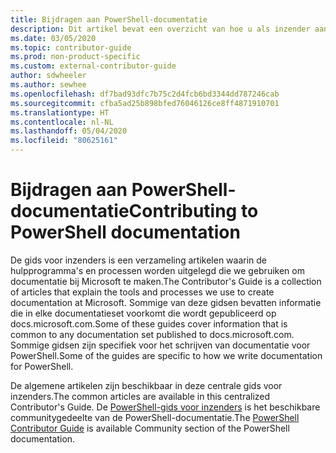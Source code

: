 ```yaml
---
title: Bijdragen aan PowerShell-documentatie
description: Dit artikel bevat een overzicht van hoe u als inzender aan de slag kunt gaan met PowerShell-documentatie.
ms.date: 03/05/2020
ms.topic: contributor-guide
ms.prod: non-product-specific
ms.custom: external-contributor-guide
author: sdwheeler
ms.author: sewhee
ms.openlocfilehash: df7bad93dfc7b75c2d4fcb6bd3344dd787246cab
ms.sourcegitcommit: cfba5ad25b898bfed76046126ce8ff4871910701
ms.translationtype: HT
ms.contentlocale: nl-NL
ms.lasthandoff: 05/04/2020
ms.locfileid: "80625161"
---
```

# <a name="contributing-to-powershell-documentation"></a><span data-ttu-id="48553-103">Bijdragen aan PowerShell-documentatie</span><span class="sxs-lookup"><span data-stu-id="48553-103">Contributing to PowerShell documentation</span></span>

<span data-ttu-id="48553-104">De gids voor inzenders is een verzameling artikelen waarin de hulpprogramma's en processen worden uitgelegd die we gebruiken om documentatie bij Microsoft te maken.</span><span class="sxs-lookup"><span data-stu-id="48553-104">The Contributor's Guide is a collection of articles that explain the tools and processes we use to create documentation at Microsoft.</span></span> <span data-ttu-id="48553-105">Sommige van deze gidsen bevatten informatie die in elke documentatieset voorkomt die wordt gepubliceerd op docs.microsoft.com.</span><span class="sxs-lookup"><span data-stu-id="48553-105">Some of these guides cover information that is common to any documentation set published to docs.microsoft.com.</span></span> <span data-ttu-id="48553-106">Sommige gidsen zijn specifiek voor het schrijven van documentatie voor PowerShell.</span><span class="sxs-lookup"><span data-stu-id="48553-106">Some of the guides are specific to how we write documentation for PowerShell.</span></span>

<span data-ttu-id="48553-107">De algemene artikelen zijn beschikbaar in deze centrale gids voor inzenders.</span><span class="sxs-lookup"><span data-stu-id="48553-107">The common articles are available in this centralized Contributor's Guide.</span></span> <span data-ttu-id="48553-108">De [PowerShell-gids voor inzenders](/powershell/scripting/community/contributing/overview) is het beschikbare communitygedeelte van de PowerShell-documentatie.</span><span class="sxs-lookup"><span data-stu-id="48553-108">The [PowerShell Contributor Guide](/powershell/scripting/community/contributing/overview) is available Community section of the PowerShell documentation.</span></span>
